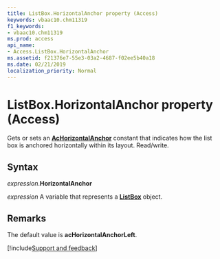 ```yaml
---
title: ListBox.HorizontalAnchor property (Access)
keywords: vbaac10.chm11319
f1_keywords:
- vbaac10.chm11319
ms.prod: access
api_name:
- Access.ListBox.HorizontalAnchor
ms.assetid: f21376e7-55e3-03a2-4687-f02ee5b40a18
ms.date: 02/21/2019
localization_priority: Normal
---
```



# ListBox.HorizontalAnchor property (Access)

Gets or sets an **[AcHorizontalAnchor](Access.AcHorizontalAnchor.md)** constant that indicates how the list box is anchored horizontally within its layout. Read/write.


## Syntax

_expression_.**HorizontalAnchor**

_expression_ A variable that represents a **[ListBox](Access.ListBox.md)** object.


## Remarks

The default value is **acHorizontalAnchorLeft**.


[!include[Support and feedback](~/includes/feedback-boilerplate.md)]